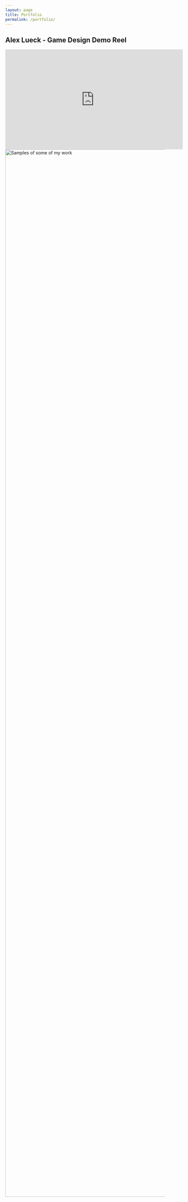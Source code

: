 ```yaml
---
layout: page
title: Portfolio
permalink: /portfolio/
---
```


## Alex Lueck - Game Design Demo Reel

<iframe width="560" height="315" src="https://www.youtube.com/embed/2gdbhwo8zW4" frameborder="0" 
allow="accelerometer; autoplay; encrypted-media; gyroscope; picture-in-picture" allowfullscreen></iframe>



<img src="http://Callmezyos.github.io/images/AlexLueckWorkSamples.jpg" alt="Samples of some of my work" style="width:10500px;height:3300px">
